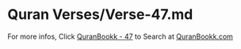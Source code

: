 # Quran Verses/Verse-47.md 

For more infos, Click [QuranBookk - 47](https://www.quranbookk.com/quran/search?q=47) to Search at [QuranBookk.com](http://quranbookk.com/)